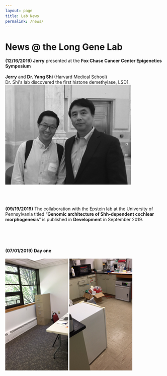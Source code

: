 ```yaml
---
layout: page
title: Lab News
permalink: /news/
--- 
```


# News @ the Long Gene Lab<br>
 **(12/16/2019)  Jerry** presented at the **Fox Chase Cancer Center Epigenetics Symposium**<br>
  <br>
 **Jerry** and **Dr. Yang Shi** (Harvard Medical School)<br>
 Dr. Shi's lab discovered the first histone demethylase, LSD1.<br>
 <img width="400" src="/img/Fox_02.png" data-action="zoom">
  <br>
  <br>
  <br>
  <br>
 
 
 **(09/19/2019)**  The collaboration with the Epstein lab at the University of Pennsylvania titled “**Genomic architecture of Shh-dependent cochlear morphogenesis**” is published in **Development** in September 2019.<br>
 <br>
  <br>
  <br>
  <br>
 
**(07/01/2019)  Day one**<br>
 <br>
<img width="200" src="/img/Day1_1.jpg" data-action="zoom">
<img width="200" src="/img/Day1_2.jpg" data-action="zoom">


